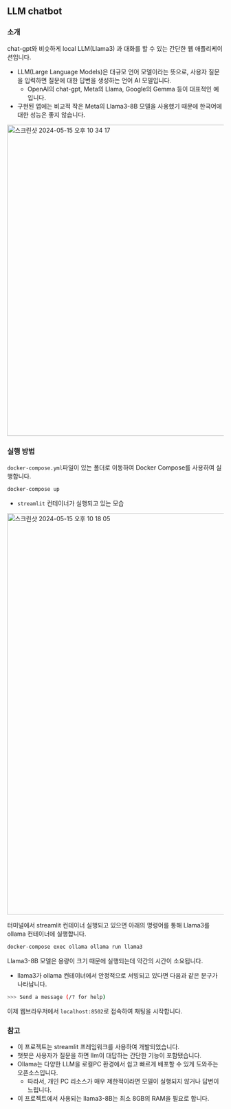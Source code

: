 ## LLM chatbot
### 소개
chat-gpt와 비슷하게 local LLM(Llama3) 과 대화를 할 수 있는 간단한 웹 애플리케이션입니다. 
- LLM(Large Language Models)은 대규모 언어 모델이라는 뜻으로, 사용자 질문을 입력하면 질문에 대한 답변을 생성하는 언어 AI 모델입니다.
  - OpenAI의 chat-gpt, Meta의 Llama, Google의 Gemma 등이 대표적인 예입니다.
- 구현된 앱에는 비교적 작은 Meta의 Llama3-8B 모델을 사용했기 때문에 한국어에 대한 성능은 좋지 않습니다.
<img width="724" alt="스크린샷 2024-05-15 오후 10 34 17" src="https://github.com/jinkimmy/docker-pro/assets/145090267/c71b69da-48ae-4fd5-9ade-e9042388fc05">


### 실행 방법
`docker-compose.yml`파일이 있는 폴더로 이동하여 Docker Compose를 사용하여 실행합니다.
~~~sh
docker-compose up
~~~
- `streamlit` 컨테이너가 실행되고 있는 모습
<img width="934" alt="스크린샷 2024-05-15 오후 10 18 05" src="https://github.com/jinkimmy/docker-pro/assets/145090267/84a602e9-f60e-4fdf-90b8-acb1cbf6c474">

터미널에서 streamlit 컨테이너 실행되고 있으면 아래의 명령어를 통해 Llama3를 ollama 컨테이너에 실행합니다.
~~~sh
docker-compose exec ollama ollama run llama3
~~~

Llama3-8B 모델은 용량이 크기 때문에 실행되는데 약간의 시간이 소요됩니다.
- llama3가 ollama 컨테이너에서 안정적으로 서빙되고 있다면 다음과 같은 문구가 나타납니다.
~~~sh
>>> Send a message (/? for help)
~~~

이제 웹브라우저에서 `localhost:8502`로 접속하여 채팅을 시작합니다.

### 참고
- 이 프로젝트는 streamlit 프레임워크를 사용하여 개발되었습니다.
- 챗봇은 사용자가 질문을 하면 llm이 대답하는 간단한 기능이 포함됐습니다.
- Ollama는 다양한 LLM을 로컬PC 환경에서 쉽고 빠르게 배포할 수 있게 도와주는 오픈소스입니다.
  - 따라서, 개인 PC 리소스가 매우 제한적이라면 모델이 실행되지 않거나 답변이 느립니다.
- 이 프로젝트에서 사용되는 llama3-8B는 최소 8GB의 RAM을 필요로 합니다.
